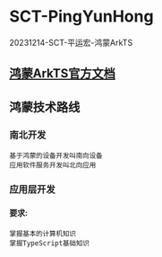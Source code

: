 # SCT-PingYunHong
20231214-SCT-平运宏-鸿蒙ArkTS

## <a href="https://developer.harmonyos.com/cn/docs/documentation/doc-guides-V3/start-overview-0000001478061421-V3">鸿蒙ArkTS官方文档</a>

## 鸿蒙技术路线
### 南北开发
    基于鸿蒙的设备开发叫南向设备
    应用软件服务开发叫北向应用
### 应用层开发
#### 要求:
    掌握基本的计算机知识
    掌握TypeScript基础知识



